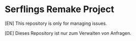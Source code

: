 # Serflings Remake Project

[EN] This repository is only for managing issues.

[DE] Dieses Repository ist nur zum Verwalten von Anfragen.

